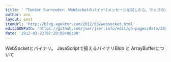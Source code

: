 ```yaml
---
title: '『Tender Surrender: WebSocketのバイナリメッセージを試したら、ウェブの未来が垣間見えた』'
author: azu
layout: post
itemUrl: 'http://blog.agektmr.com/2012/03/websocket.html'
editJSONPath: 'https://github.com/jser/jser.info/edit/gh-pages/data/2012/03/index.json'
date: '2012-03-23T07:20:00+00:00'
---
```

WebSocketとバイナリ。
JavaScriptで扱えるバイナリBlob と ArrayBufferについて
